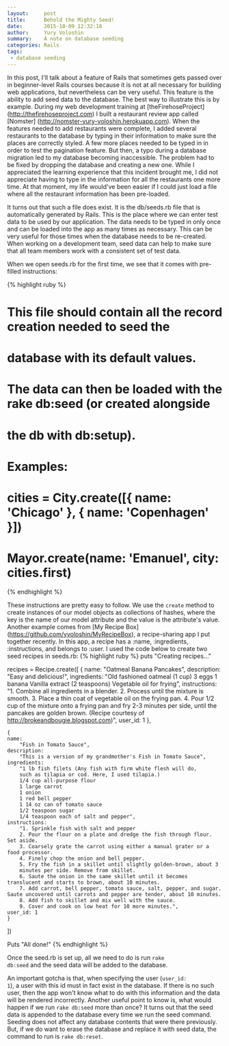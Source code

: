 ```yaml
---
layout:     post
title:      Behold the Mighty Seed!
date:       2015-10-09 12:32:18
author:     Yury Voloshin
summary:    A note on database seeding
categories: Rails
tags:
 - database seeding
---
```


In this post, I'll talk about a feature of Rails that sometimes gets passed over in beginner-level Rails courses because it is not at all necessary for building web applications, but nevertheless can be very useful. This feature is the ability to add seed data to the database. The best way to illustrate this is by example. During my web development training at [theFirehoseProject] (http://thefirehoseproject.com) I built a restaurant review app called [Nomster] (http://nomster-yury-voloshin.herokuapp.com). When the features needed to add restaurants were complete, I added several restaurants to the database by typing in their information to make sure the places are correctly styled. A few more places needed to be typed in in order to test the pagination feature. But then, a typo during a database migration led to my database becoming inaccessible. The problem had to be fixed by dropping the database and creating a new one. While I appreciated the learning experience that this incident brought me, I did not appreciate having to type in the information for all the restaurants one more time. At that moment, my life would've been easier if I could just load a file where all the restaurant information has been pre-loaded. 

It turns out that such a file does exist. It is the db/seeds.rb file that is automatically generated by Rails. This is the place where we can enter test data to be used by our application. The data needs to be typed in only once and can be loaded into the app as many times as necessary. This can be very useful for those times when the database needs to be re-created. When working on a development team, seed data can help to make sure that all team members work with a consistent set of test data.

When we open seeds.rb for the first time, we see that it comes with pre-filled instructions:

{% highlight ruby %}
# This file should contain all the record creation needed to seed the 
# database with its default values.
# The data can then be loaded with the rake db:seed (or created alongside 
# the db with db:setup).
#
# Examples:
#
#   cities = City.create([{ name: 'Chicago' }, { name: 'Copenhagen' }])
#   Mayor.create(name: 'Emanuel', city: cities.first)
{% endhighlight %}

These instructions are pretty easy to follow. We use the <code>create</code> method to create instances of our model objects as collections of hashes, where the key is the name of our model attribute and the value is the attribute's value. Another example comes from [My Recipe Box] (https://github.com/yvoloshin/MyRecipeBox), a recipe-sharing app I put together recently. In this app, a recipe has a :name, :ingredients, :instructions, and belongs to :user. I used the code below to create two seed recipes in seeds.rb:
{% highlight ruby %}
puts "Creating recipes..."

recipes = Recipe.create([
	{
	name: 
		"Oatmeal Banana Pancakes", 
	description: 
		"Easy and delicious!", 
	ingredients:
		"Old fashioned oatmeal (1 cup) 
		3 eggs 
		1 banana 
		Vanilla extract (2 teaspoons) 
		Vegetable oil for frying", 
	instructions: 
		"1. Combine all ingredients in a blender. 
		2. Process until the mixture is smooth. 
		3. Place a thin coat of vegetable oil on the frying pan. 
		4. Pour 1/2 cup of the mixture onto a frying pan and fry 2-3 
		minutes per side, until the pancakes are golden brown.
		(Recipe courtesy of http://brokeandbougie.blogspot.com)", 
	user_id: 1
	},

	{
	name: 
		"Fish in Tomato Sauce", 
	description: 
		"This is a version of my grandmother's Fish in Tomato Sauce", 
	ingredients:
		"1 lb fish filets (Any fish with firm white flesh will do, 
		such as tilapia or cod. Here, I used tilapia.) 
		1/4 cup all-purpose flour 
		1 large carrot 
		1 onion 
		1 red bell pepper 
		1 14 oz can of tomato sauce 
		1/2 teaspoon sugar 
		1/4 teaspoon each of salt and pepper", 
	instructions: 
		"1. Sprinkle fish with salt and pepper 
		2. Pour the flour on a plate and dredge the fish through flour. Set aside. 
		3. Coarsely grate the carrot using either a manual grater or a food processor. 
		4. Finely chop the onion and bell pepper. 
		5. Fry the fish in a skillet until slightly golden-brown, about 3 
		minutes per side. Remove from skillet. 
		6. Saute the onion in the same skillet until it becomes translucent and starts to brown, about 10 minutes. 
		7. Add carrot, bell pepper, tomato sauce, salt, pepper, and sugar. Saute uncovered until carrots and pepper are tender, about 10 minutes. 
		8. Add fish to skillet and mix well with the sauce. 
		9. Cover and cook on low heat for 10 more minutes.", 
	user_id: 1
	}
])

Puts "All done!"
{% endhighlight %}

Once the seed.rb is set up, all we need to do is run <code>rake db:seed</code> and the seed data will be added to the database. 

An important gotcha is that, when specifying the user (<code>user_id: 1</code>), a user with this id must in fact exist in the database. If there is no such user, then the app won't know what to do with this information and the data will be rendered incorrectly. Another useful point to know is, what would happen if we run <code>rake db:seed</code> more than once? It turns out that the seed data is appended to the database every time we run the seed command. Seeding does not affect any database contents that were there previously. But, if we do want to erase the database and replace it with seed data, the command to run is <code>rake db:reset</code>.


